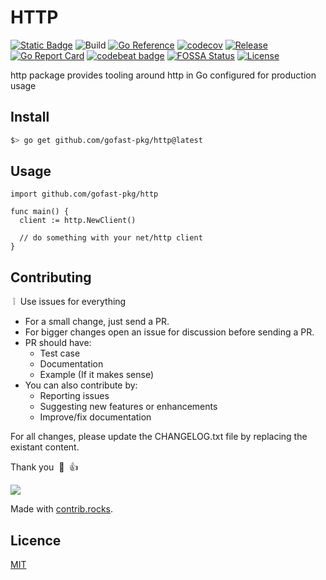 # HTTP

[![Static Badge](https://img.shields.io/badge/project%20use%20codesystem-green?link=https%3A%2F%2Fgithub.com%2Fgofast-pkg%2Fcodesystem)](https://github.com/gofast-pkg/codesystem)
![Build](https://github.com/gofast-pkg/http/actions/workflows/ci.yml/badge.svg)
[![Go Reference](https://pkg.go.dev/badge/github.com/gofast-pkg/http.svg)](https://pkg.go.dev/github.com/gofast-pkg/http)
[![codecov](https://codecov.io/gh/gofast-pkg/http/branch/main/graph/badge.svg?token=7TCE3QB21E)](https://codecov.io/gh/gofast-pkg/http)
[![Release](https://img.shields.io/github/release/gofast-pkg/http?style=flat-square)](https://github.com/gofast-pkg/http/releases)
[![Go Report Card](https://goreportcard.com/badge/github.com/gofast-pkg/http)](https://goreportcard.com/report/github.com/gofast-pkg/http)
[![codebeat badge](https://codebeat.co/badges/1771f3ed-bead-4953-bd72-da2c8819962c)](https://codebeat.co/projects/github-com-gofast-pkg-http-main)
[![FOSSA Status](https://app.fossa.com/api/projects/git%2Bgithub.com%2Fgofast-pkg%2Fhttp.svg?type=shield)](https://app.fossa.com/projects/git%2Bgithub.com%2Fgofast-pkg%2Fhttp?ref=badge_shield)
[![License](http://img.shields.io/badge/license-mit-blue.svg?style=flat-square)](https://raw.githubusercontent.com/gofast-pkg/http/blob/main/LICENSE)

http package provides tooling around http in Go configured for production usage

## Install

``` bash
$> go get github.com/gofast-pkg/http@latest
```

## Usage

``` Golang
import github.com/gofast-pkg/http

func main() {
  client := http.NewClient()

  // do something with your net/http client
}
```

## Contributing

&nbsp;:grey_exclamation:&nbsp; Use issues for everything

- For a small change, just send a PR.
- For bigger changes open an issue for discussion before sending a PR.
- PR should have:
  - Test case
  - Documentation
  - Example (If it makes sense)
- You can also contribute by:
  - Reporting issues
  - Suggesting new features or enhancements
  - Improve/fix documentation

For all changes, please update the CHANGELOG.txt file by replacing the existant content.

Thank you &nbsp;:pray:&nbsp;&nbsp;:+1:&nbsp;

<a href="https://github.com/gofast-pkg/http/graphs/contributors">
  <img src="https://contrib.rocks/image?repo=gofast-pkg/http" />
</a>

Made with [contrib.rocks](https://contrib.rocks).

## Licence

[MIT](https://github.com/gofast-pkg/http/blob/main/LICENSE)
